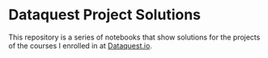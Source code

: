 # Dataquest Project Solutions
This repository is a series of notebooks that show solutions for the projects of the courses I enrolled in at [Dataquest.io](https://www.dataquest.io/).
